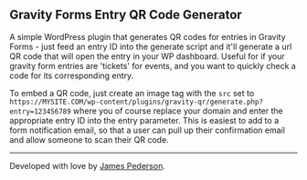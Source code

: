 ## Gravity Forms Entry QR Code Generator
A simple WordPress plugin that generates QR codes for entries in Gravity Forms - just feed an entry ID into the generate script and it'll generate a url QR code that will open the entry in your WP dashboard. Useful for if your gravity form entries are 'tickets' for events, and you want to quickly check a code for its corresponding entry.

To embed a QR code, just create an image tag with the `src` set to `https://MYSITE.COM/wp-content/plugins/gravity-qr/generate.php?entry=123456789` where you of course replace your domain and enter the appropriate entry ID into the entry parameter. This is easiest to add to a form notification email, so that a user can pull up their confirmation email and allow someone to scan their QR code.

*****
Developed with love by [James Pederson](https://jpederson.com).